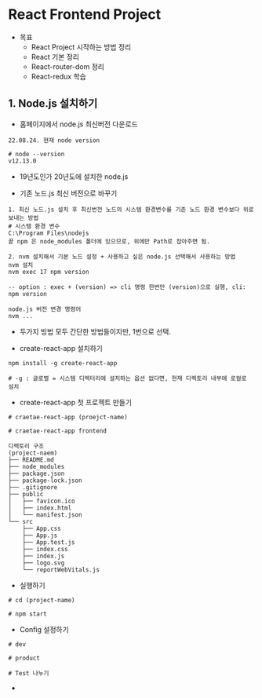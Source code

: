 # React Frontend Project

- 목표
  - React Project 시작하는 방법 정리
  - React 기본 정리
  - React-router-dom 정리
  - React-redux 학습

## 1. Node.js 설치하기

- 홈페이지에서 node.js 최신버전 다운로드

```
22.08.24. 현재 node version

# node --version
v12.13.0
```

- 19년도인가 20년도에 설치한 node.js

- 기존 노드.js 최신 버전으로 바꾸기

```
1. 최신 노드.js 설치 후 최신번전 노드의 시스템 환경변수를 기존 노드 환경 변수보다 위로 보내는 방법
# 시스템 환경 변수
C:\Program Files\nodejs
끝 npm 은 node_modules 폴더에 있으므로, 위에만 Path로 잡아주면 됨.

2. nvm 설치해서 기본 노드 설정 + 사용하고 싶은 node.js 선택해서 사용하는 방법
nvm 설치 
nvm exec 17 npm version 

-- option : exec + (version) => cli 명령 한번만 (version)으로 실행, cli: npm version

node.js 버전 변경 명령어
nvm ...
```

- 두가지 빙법 모두 간단한 방법들이지만, 1번으로 선택.

- create-react-app 설치하기

```
npm install -g create-react-app

# -g : 글로벌 = 시스템 디렉터리에 설치하는 옵션 없다면, 현재 디렉토리 내부에 로컬로 설치
```

- create-react-app 첫 프로젝트 만들기

```
# craetae-react-app (proejct-name)

# craetae-react-app frontend

디렉토리 구조
(project-naem)
├── README.md
├── node_modules
├── package.json
├── package-lock.json
├── .gitignore
├── public
│   ├── favicon.ico
│   ├── index.html
│   └── manifest.json
└── src
    ├── App.css
    ├── App.js
    ├── App.test.js
    ├── index.css
    ├── index.js
    ├── logo.svg
    └── reportWebVitals.js
```

- 실행하기

```
# cd (project-name)

# npm start
```

- Config 설정하기

```
# dev 

# product 

# Test 나누기
```

- 

